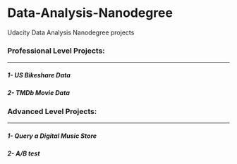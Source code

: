 # Data-Analysis-Nanodegree
Udacity Data Analysis Nanodegree projects 

### Professional Level Projects:
------------------------------------
##### 1- US Bikeshare Data
##### 2- TMDb Movie Data 

### Advanced Level Projects:
------------------------------------
##### 1- Query a Digital Music Store
##### 2- A/B test

